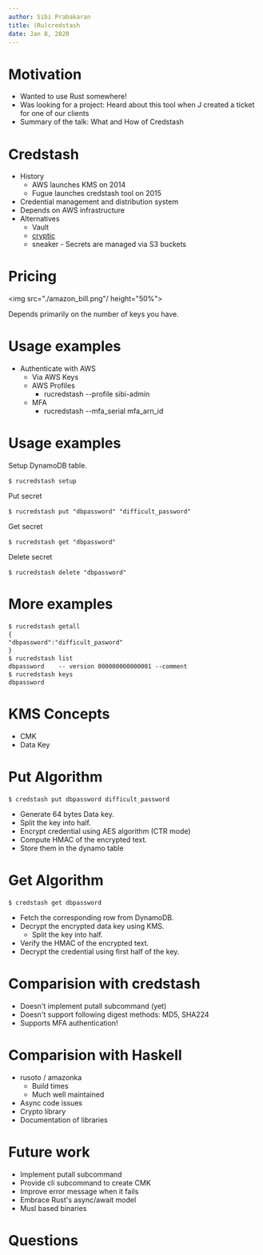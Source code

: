 ```yaml
---
author: Sibi Prabakaran
title: (Ru)credstash
date: Jan 8, 2020
---
```


# Motivation
* Wanted to use Rust somewhere!
* Was looking for a project: Heard about this tool when J created a
  ticket for one of our clients
* Summary of the talk: What and How of Credstash

# Credstash
* History
    * AWS launches KMS on 2014
    * Fugue launches credstash tool on 2015
* Credential management and distribution system
* Depends on AWS infrastructure
* Alternatives
    - Vault
    - [cryptic](https://github.com/domodwyer/cryptic)
    - sneaker - Secrets are managed via S3 buckets

# Pricing

<img src="./amazon_bill.png"/ height="50%">

Depends primarily on the number of keys you have.

# Usage examples

* Authenticate with AWS
  - Via AWS Keys
  - AWS Profiles
    * rucredstash --profile sibi-admin
  - MFA
    * rucredstash --mfa_serial mfa_arn_id

# Usage examples

Setup DynamoDB table.
``` shellsession
$ rucredstash setup
```
Put secret
``` shellsession
$ rucredstash put "dbpassword" "difficult_password"
```
Get secret
``` shellsession
$ rucredstash get "dbpassword"
```
Delete secret
``` shellsession
$ rucredstash delete "dbpassword"
```

# More examples

``` shellsession
$ rucredstash getall
{
"dbpassword":"difficult_pasword"
}
$ rucredstash list
dbpassword    -- version 000000000000001 --comment
$ rucredstash keys
dbpassword
```

# KMS Concepts

* CMK
* Data Key

# Put Algorithm

``` shellsession
$ credstash put dbpassword difficult_password
```

* Generate 64 bytes Data key.
* Split the key into half.
* Encrypt credential using AES algorithm (CTR mode)
* Compute HMAC of the encrypted text.
* Store them in the dynamo table

# Get Algorithm

``` shellsession
$ credstash get dbpassword
```

* Fetch the corresponding row from DynamoDB.
* Decrypt the encrypted data key using KMS.
    - Split the key into half.
* Verify the HMAC of the encrypted text.
* Decrypt the credential using first half of the key.

# Comparision with credstash

* Doesn't implement putall subcommand (yet)
* Doesn't support following digest methods: MD5, SHA224
* Supports MFA authentication!

# Comparision with Haskell

* rusoto / amazonka
    * Build times
    * Much well maintained
* Async code issues
* Crypto library
* Documentation of libraries

# Future work

* Implement putall subcommand
* Provide cli subcommand to create CMK
* Improve error message when it fails
* Embrace Rust's async/await model
* Musl based binaries

# Questions
